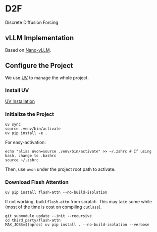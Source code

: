 # D2F
Discrete Diffusion Forcing

## vLLM Implementation

Based on [Nano-vLLM](https://github.com/GeeeekExplorer/nano-vllm).

## Configure the Project

We use [UV](https://github.com/astral-sh/uv) to manage the whole project. 

### Install UV

[UV Installation](https://docs.astral.sh/uv/getting-started/installation/)

### Initialize the Project

```shell
uv sync
source .venv/bin/activate
uv pip install -e .
```

For easy-activation:

```shell
echo "alias uvon=source .venv/bin/activate" >> ~/.zshrc # If using bash, change to .bashrc
source ~/.zshrc
```

Then, use `uvon` under the project root path to activate.

### Download Flash Attention

```shell
uv pip install flash-attn --no-build-isolation
```

If not working, build `flash-attn` from scratch. This may take some while (most of the time is cost on compiling `cutlass`).

```shell
git submodule update --init --recursive
cd third_party/flash-attn
MAX_JOBS=$(nproc) uv pip install . --no-build-isolation --verbose
```